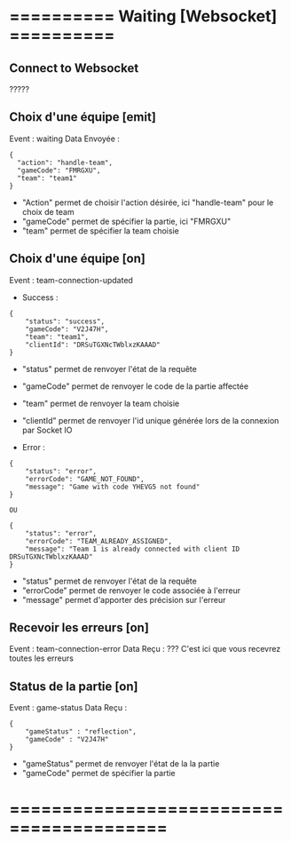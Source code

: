 # ========== Waiting [Websocket] ==========

## Connect to Websocket
????? 

## Choix d'une équipe [emit]
Event : waiting
Data Envoyée : 
```
{
  "action": "handle-team",
  "gameCode": "FMRGXU",
  "team": "team1"
}
```
- "Action" permet de choisir l'action désirée, ici "handle-team" pour le choix de team
- "gameCode" permet de spécifier la partie, ici "FMRGXU"
- "team" permet de spécifier la team choisie

## Choix d'une équipe [on]
Event : team-connection-updated
- Success :
```
{
    "status": "success",
    "gameCode": "V2J47H",
    "team": "team1",
    "clientId": "DRSuTGXNcTWblxzKAAAD"
}
```
  - "status" permet de renvoyer l'état de la requête
  - "gameCode" permet de renvoyer le code de la partie affectée
  - "team" permet de renvoyer la team choisie
  - "clientId" permet de renvoyer l'id unique générée lors de la connexion par Socket IO

- Error : 
```
{
    "status": "error",
    "errorCode": "GAME_NOT_FOUND",
    "message": "Game with code YHEVG5 not found"
}

OU 

{
    "status": "error",
    "errorCode": "TEAM_ALREADY_ASSIGNED",
    "message": "Team 1 is already connected with client ID DRSuTGXNcTWblxzKAAAD"
}
```
- "status" permet de renvoyer l'état de la requête
- "errorCode" permet de renvoyer le code associée à l'erreur
- "message" permet d'apporter des précision sur l'erreur


## Recevoir les erreurs [on]
Event : team-connection-error
Data Reçu : ???
C'est ici que vous recevrez toutes les erreurs


## Status de la partie [on]
Event : game-status
Data Reçu : 
```
{
    "gameStatus" : "reflection",
    "gameCode" : "V2J47H"
}
```
- "gameStatus" permet de renvoyer l'état de la la partie
- "gameCode" permet de spécifier la partie



# =========================================